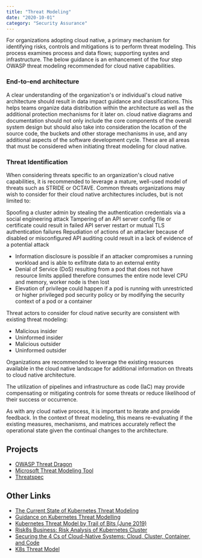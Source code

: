 ```yaml
---
title: "Threat Modeling"
date: "2020-10-01"
category: "Security Assurance"
---
```


For organizations adopting cloud native, a primary mechanism for identifying risks, controls and mitigations is to perform threat modeling. This process examines process and data flows; supporting systes and infrastructure. The below guidance is an enhancement of the four step OWASP threat modeling recommended for cloud native capabilities.

### End-to-end architecture
A clear understanding of the organization's or individual's cloud native architecture should result in data impact guidance and classifications. This helps teams organize data distribution within the architecture as well as the additional protection mechanisms for it later on. cloud native diagrams and documentation should not only include the core components of the overall system design but should also take into consideration the location of the source code, the buckets and other storage mechanisms in use, and any additional aspects of the software development cycle. These are all areas that must be considered when initiating threat modeling for cloud native.

### Threat Identification
When considering threats specific to an organization's cloud native capabilities, it is recommended to leverage a mature, well-used model of threats such as STRIDE or OCTAVE. Common threats organizations may wish to consider for their cloud native architectures includes, but is not limited to:

Spoofing a cluster admin by stealing the authentication credentials via a social engineering attack
Tampering of an API server config file or certificate could result in failed API server restart or mutual TLS authentication failures
Repudiation of actions of an attacker because of disabled or misconfigured API auditing could result in a lack of evidence of a potential attack

- Information disclosure is possible if an attacker compromises a running workload and is able to exfiltrate data to an external entity
- Denial of Service (DoS) resulting from a pod that does not have resource limits applied therefore consumes the entire node level CPU and memory, worker node is then lost
- Elevation of privilege could happen if a pod is running with unrestricted or higher privileged pod security policy or by modifying the security context of a pod or a container

Threat actors to consider for cloud native security are consistent with existing threat modeling:

- Malicious insider
- Uninformed insider
- Malicious outsider
- Uninformed outsider

Organizations are recommended to leverage the existing resources available in the cloud native landscape for additional information on threats to cloud native architecture.

The utilization of pipelines and infrastructure as code (IaC) may provide compensating or mitigating controls for some threats or reduce likelihood of their success or occurrence.

As with any cloud native process, it is important to iterate and provide feedback. In the context of threat modeling, this means re-evaluating if the existing measures, mechanisms, and matrices accurately reflect the operational state given the continual changes to the architecture.

## Projects
- [OWASP Threat Dragon](https://owasp.org/www-project-threat-dragon/)
- [Microsoft Threat Modeling Tool](https://docs.microsoft.com/en-gb/azure/security/develop/threat-modeling-tool)
- [Threatspec](https://github.com/threatspec/threatspec)

## Other Links
- [The Current State of Kubernetes Threat Modeling](https://www.marcolancini.it/2020/blog-kubernetes-threat-modelling/)
- [Guidance on Kubernetes Threat Modelling](https://www.trendmicro.com/vinfo/us/security/news/virtualization-and-cloud/guidance-on-kubernetes-threat-modeling)
- [Kubernetes Threat Model by Trail of Bits (June 2019)](https://github.com/kubernetes/community/blob/master/sig-security/security-audit-2019/findings/Kubernetes%20Threat%20Model.pdf)
- [Risk8s Business: Risk Analysis of Kubernetes Cluster](https://tldrsec.com/guides/kubernetes/)
- [Securing the 4 Cs of Cloud-Native Systems: Cloud, Cluster, Container, and Code](https://www.trendmicro.com/vinfo/us/security/news/virtualization-and-cloud/securing-the-4-cs-of-cloud-native-systems-cloud-cluster-container-and-code)
- [K8s Threat Model](https://cloudsecdocs.com/container_security/theory/threats/k8s_threat_model/)